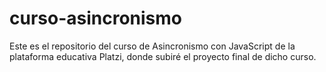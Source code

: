 # curso-asincronismo
Este es el repositorio del curso de Asincronismo con JavaScript de la plataforma educativa Platzi, donde subiré el proyecto final de dicho curso.

